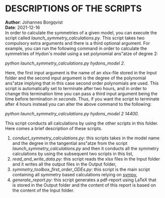 # DESCRIPTIONS OF THE SCRIPTS
**Author**: Johannes Borgqvist<br>
**Date**: 2021-12-16<br>
In order to calculate the symmetries of a given model, you can execute the script called *launch\_symmetry\_calculations.py*. This script takes two compulsory extra arguments and there is a third optional argument. For example,  you can run the following command in order to calculate the symmetries of Hydon's model using a set polynomial ans\"atze of degree 2:<br>

*python launch\_symmetry\_calculations.py hydons_model 2*.<br>

Here, the first input argument is the name of an xlsx-file stored in the Input folder and the second input argument is the degree of the polynomial ans\"atze implying that in this case second order polynomials are used. This script is automatically set to terminate after two hours, and in order to change this termination time you can pass a third input argument being the time before termination *in seconds*. Thus, if you want the script to terminate after 4 hours instead you can alter the above command to the following:<br>

*python launch\_symmetry\_calculations.py hydons_model 2 14400*.<br>

This script conducts all calculations by using the other scripts in this folder. Here comes a brief description of these scripts. 

1. *conduct\_symmetry\_calculations.py*: this scripts takes in the model name and the degree in the tangential ans\"atze from the script *launch\_symmetry\_calculations.py* and then it conducts all the symmetry calculations by using the subsequent two scripts in this list,
2. *read\_and\_write\_data.py*: this script reads the xlsx files in the Input folder and it writes all the output files in the Output folder,
3. *symmetry\_toolbox\_first\_order\_ODEs.py*: this script is the main script containing all symmetry based calculations relying on [sympy](https://www.sympy.org/en/index.html),
4. *generate\_report.py*: this script generates a pdf-report using LaTeX that is stored in the Output folder and the content of this report is based on the content of the Input folder. 

